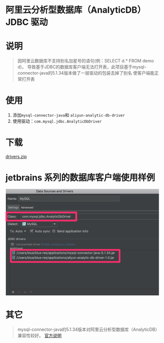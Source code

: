 
阿里云分析型数据库（AnalyticDB）JDBC 驱动
============================
# 说明
> 因阿里云数据库不支持别名加星号的语句(例：SELECT d.* FROM demo d)，
> 导致基于JDBC的数据库客户端无法打开表，此项目基于mysql-connector-java的5.1.34版本做了一层驱动的包装去掉了别名
> 使客户端能正常打开表

# 使用
1. 添加`mysql-connector-java`和 `aliyun-analytic-db-driver`
2. 使用驱动：`com.mysql.jdbc.AnalyticDbDriver`

# 下载
[drivers.zip](https://github.com/javaercn/aliyun-analytic-db-driver/files/1218376/drivers.zip)

# jetbrains 系列的数据库客户端使用样例
![sample](docs/sample.png)

# 其它
> mysql-connector-java的5.1.34版本对阿里云分析型数据库（AnalyticDB）兼容性较好。
> [官方说明](https://help.aliyun.com/knowledge_list/35322.html)